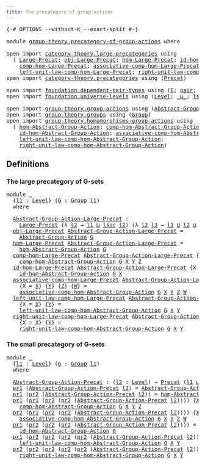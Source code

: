 ```yaml
---
title: The precategory of group actions
---
```


<pre class="Agda"><a id="58" class="Symbol">{-#</a> <a id="62" class="Keyword">OPTIONS</a> <a id="70" class="Pragma">--without-K</a> <a id="82" class="Pragma">--exact-split</a> <a id="96" class="Symbol">#-}</a>

<a id="101" class="Keyword">module</a> <a id="108" href="group-theory.precategory-of-group-actions.html" class="Module">group-theory.precategory-of-group-actions</a> <a id="150" class="Keyword">where</a>

<a id="157" class="Keyword">open</a> <a id="162" class="Keyword">import</a> <a id="169" href="category-theory.large-precategories.html" class="Module">category-theory.large-precategories</a> <a id="205" class="Keyword">using</a>
  <a id="213" class="Symbol">(</a> <a id="215" href="category-theory.large-precategories.html#668" class="Record">Large-Precat</a><a id="227" class="Symbol">;</a> <a id="229" href="category-theory.large-precategories.html#786" class="Field">obj-Large-Precat</a><a id="245" class="Symbol">;</a> <a id="247" href="category-theory.large-precategories.html#838" class="Field">hom-Large-Precat</a><a id="263" class="Symbol">;</a> <a id="265" href="category-theory.large-precategories.html#1203" class="Field">id-hom-Large-Precat</a><a id="284" class="Symbol">;</a>
    <a id="290" href="category-theory.large-precategories.html#952" class="Field">comp-hom-Large-Precat</a><a id="311" class="Symbol">;</a> <a id="313" href="category-theory.large-precategories.html#1308" class="Field">associative-comp-hom-Large-Precat</a><a id="346" class="Symbol">;</a>
    <a id="352" href="category-theory.large-precategories.html#1746" class="Field">left-unit-law-comp-hom-Large-Precat</a><a id="387" class="Symbol">;</a> <a id="389" href="category-theory.large-precategories.html#1965" class="Field">right-unit-law-comp-hom-Large-Precat</a><a id="425" class="Symbol">)</a>
<a id="427" class="Keyword">open</a> <a id="432" class="Keyword">import</a> <a id="439" href="category-theory.precategories.html" class="Module">category-theory.precategories</a> <a id="469" class="Keyword">using</a> <a id="475" class="Symbol">(</a><a id="476" href="category-theory.precategories.html#2237" class="Function">Precat</a><a id="482" class="Symbol">)</a>

<a id="485" class="Keyword">open</a> <a id="490" class="Keyword">import</a> <a id="497" href="foundation.dependent-pair-types.html" class="Module">foundation.dependent-pair-types</a> <a id="529" class="Keyword">using</a> <a id="535" class="Symbol">(</a><a id="536" href="foundation-core.dependent-pair-types.html#515" class="Record">Σ</a><a id="537" class="Symbol">;</a> <a id="539" href="foundation-core.dependent-pair-types.html#588" class="InductiveConstructor">pair</a><a id="543" class="Symbol">;</a> <a id="545" href="foundation-core.dependent-pair-types.html#605" class="Field">pr1</a><a id="548" class="Symbol">;</a> <a id="550" href="foundation-core.dependent-pair-types.html#617" class="Field">pr2</a><a id="553" class="Symbol">)</a>
<a id="555" class="Keyword">open</a> <a id="560" class="Keyword">import</a> <a id="567" href="foundation.universe-levels.html" class="Module">foundation.universe-levels</a> <a id="594" class="Keyword">using</a> <a id="600" class="Symbol">(</a><a id="601" href="Agda.Primitive.html#597" class="Postulate">Level</a><a id="606" class="Symbol">;</a> <a id="608" href="Agda.Primitive.html#810" class="Primitive Operator">_⊔_</a><a id="611" class="Symbol">;</a> <a id="613" href="Agda.Primitive.html#780" class="Primitive">lsuc</a><a id="617" class="Symbol">)</a>

<a id="620" class="Keyword">open</a> <a id="625" class="Keyword">import</a> <a id="632" href="group-theory.group-actions.html" class="Module">group-theory.group-actions</a> <a id="659" class="Keyword">using</a> <a id="665" class="Symbol">(</a><a id="666" href="group-theory.group-actions.html#1205" class="Function">Abstract-Group-Action</a><a id="687" class="Symbol">)</a>
<a id="689" class="Keyword">open</a> <a id="694" class="Keyword">import</a> <a id="701" href="group-theory.groups.html" class="Module">group-theory.groups</a> <a id="721" class="Keyword">using</a> <a id="727" class="Symbol">(</a><a id="728" href="group-theory.groups.html#2745" class="Function">Group</a><a id="733" class="Symbol">)</a>
<a id="735" class="Keyword">open</a> <a id="740" class="Keyword">import</a> <a id="747" href="group-theory.homomorphisms-group-actions.html" class="Module">group-theory.homomorphisms-group-actions</a> <a id="788" class="Keyword">using</a>
  <a id="796" class="Symbol">(</a> <a id="798" href="group-theory.homomorphisms-group-actions.html#6257" class="Function">hom-Abstract-Group-Action</a><a id="823" class="Symbol">;</a> <a id="825" href="group-theory.homomorphisms-group-actions.html#2854" class="Function">comp-hom-Abstract-Group-Action</a><a id="855" class="Symbol">;</a>
    <a id="861" href="group-theory.homomorphisms-group-actions.html#2494" class="Function">id-hom-Abstract-Group-Action</a><a id="889" class="Symbol">;</a> <a id="891" href="group-theory.homomorphisms-group-actions.html#6697" class="Function">associative-comp-hom-Abstract-Group-Action</a><a id="933" class="Symbol">;</a>
    <a id="939" href="group-theory.homomorphisms-group-actions.html#7669" class="Function">left-unit-law-comp-hom-Abstract-Group-Action</a><a id="983" class="Symbol">;</a>
    <a id="989" href="group-theory.homomorphisms-group-actions.html#8118" class="Function">right-unit-law-comp-hom-Abstract-Group-Action</a><a id="1034" class="Symbol">)</a>
</pre>
## Definitions

### The large precategory of G-sets

<pre class="Agda"><a id="1102" class="Keyword">module</a> <a id="1109" href="group-theory.precategory-of-group-actions.html#1109" class="Module">_</a>
  <a id="1113" class="Symbol">{</a><a id="1114" href="group-theory.precategory-of-group-actions.html#1114" class="Bound">l1</a> <a id="1117" class="Symbol">:</a> <a id="1119" href="Agda.Primitive.html#597" class="Postulate">Level</a><a id="1124" class="Symbol">}</a> <a id="1126" class="Symbol">(</a><a id="1127" href="group-theory.precategory-of-group-actions.html#1127" class="Bound">G</a> <a id="1129" class="Symbol">:</a> <a id="1131" href="group-theory.groups.html#2745" class="Function">Group</a> <a id="1137" href="group-theory.precategory-of-group-actions.html#1114" class="Bound">l1</a><a id="1139" class="Symbol">)</a>
  <a id="1143" class="Keyword">where</a>

  <a id="1152" href="group-theory.precategory-of-group-actions.html#1152" class="Function">Abstract-Group-Action-Large-Precat</a> <a id="1187" class="Symbol">:</a>
    <a id="1193" href="category-theory.large-precategories.html#668" class="Record">Large-Precat</a> <a id="1206" class="Symbol">(λ</a> <a id="1209" href="group-theory.precategory-of-group-actions.html#1209" class="Bound">l2</a> <a id="1212" class="Symbol">→</a> <a id="1214" href="group-theory.precategory-of-group-actions.html#1114" class="Bound">l1</a> <a id="1217" href="Agda.Primitive.html#810" class="Primitive Operator">⊔</a> <a id="1219" href="Agda.Primitive.html#780" class="Primitive">lsuc</a> <a id="1224" href="group-theory.precategory-of-group-actions.html#1209" class="Bound">l2</a><a id="1226" class="Symbol">)</a> <a id="1228" class="Symbol">(λ</a> <a id="1231" href="group-theory.precategory-of-group-actions.html#1231" class="Bound">l2</a> <a id="1234" href="group-theory.precategory-of-group-actions.html#1234" class="Bound">l3</a> <a id="1237" class="Symbol">→</a> <a id="1239" href="group-theory.precategory-of-group-actions.html#1114" class="Bound">l1</a> <a id="1242" href="Agda.Primitive.html#810" class="Primitive Operator">⊔</a> <a id="1244" href="group-theory.precategory-of-group-actions.html#1231" class="Bound">l2</a> <a id="1247" href="Agda.Primitive.html#810" class="Primitive Operator">⊔</a> <a id="1249" href="group-theory.precategory-of-group-actions.html#1234" class="Bound">l3</a><a id="1251" class="Symbol">)</a>
  <a id="1255" href="category-theory.large-precategories.html#786" class="Field">obj-Large-Precat</a> <a id="1272" href="group-theory.precategory-of-group-actions.html#1152" class="Function">Abstract-Group-Action-Large-Precat</a> <a id="1307" class="Symbol">=</a>
    <a id="1313" href="group-theory.group-actions.html#1205" class="Function">Abstract-Group-Action</a> <a id="1335" href="group-theory.precategory-of-group-actions.html#1127" class="Bound">G</a>
  <a id="1339" href="category-theory.large-precategories.html#838" class="Field">hom-Large-Precat</a> <a id="1356" href="group-theory.precategory-of-group-actions.html#1152" class="Function">Abstract-Group-Action-Large-Precat</a> <a id="1391" class="Symbol">=</a>
    <a id="1397" href="group-theory.homomorphisms-group-actions.html#6257" class="Function">hom-Abstract-Group-Action</a> <a id="1423" href="group-theory.precategory-of-group-actions.html#1127" class="Bound">G</a>
  <a id="1427" href="category-theory.large-precategories.html#952" class="Field">comp-hom-Large-Precat</a> <a id="1449" href="group-theory.precategory-of-group-actions.html#1152" class="Function">Abstract-Group-Action-Large-Precat</a> <a id="1484" class="Symbol">{</a><a id="1485" class="Argument">X</a> <a id="1487" class="Symbol">=</a> <a id="1489" href="group-theory.precategory-of-group-actions.html#1489" class="Bound">X</a><a id="1490" class="Symbol">}</a> <a id="1492" class="Symbol">{</a><a id="1493" href="group-theory.precategory-of-group-actions.html#1493" class="Bound">Y</a><a id="1494" class="Symbol">}</a> <a id="1496" class="Symbol">{</a><a id="1497" href="group-theory.precategory-of-group-actions.html#1497" class="Bound">Z</a><a id="1498" class="Symbol">}</a> <a id="1500" class="Symbol">=</a>
    <a id="1506" href="group-theory.homomorphisms-group-actions.html#2854" class="Function">comp-hom-Abstract-Group-Action</a> <a id="1537" href="group-theory.precategory-of-group-actions.html#1127" class="Bound">G</a> <a id="1539" href="group-theory.precategory-of-group-actions.html#1489" class="Bound">X</a> <a id="1541" href="group-theory.precategory-of-group-actions.html#1493" class="Bound">Y</a> <a id="1543" href="group-theory.precategory-of-group-actions.html#1497" class="Bound">Z</a>
  <a id="1547" href="category-theory.large-precategories.html#1203" class="Field">id-hom-Large-Precat</a> <a id="1567" href="group-theory.precategory-of-group-actions.html#1152" class="Function">Abstract-Group-Action-Large-Precat</a> <a id="1602" class="Symbol">{</a><a id="1603" class="Argument">X</a> <a id="1605" class="Symbol">=</a> <a id="1607" href="group-theory.precategory-of-group-actions.html#1607" class="Bound">X</a><a id="1608" class="Symbol">}</a> <a id="1610" class="Symbol">=</a>
    <a id="1616" href="group-theory.homomorphisms-group-actions.html#2494" class="Function">id-hom-Abstract-Group-Action</a> <a id="1645" href="group-theory.precategory-of-group-actions.html#1127" class="Bound">G</a> <a id="1647" href="group-theory.precategory-of-group-actions.html#1607" class="Bound">X</a>
  <a id="1651" href="category-theory.large-precategories.html#1308" class="Field">associative-comp-hom-Large-Precat</a> <a id="1685" href="group-theory.precategory-of-group-actions.html#1152" class="Function">Abstract-Group-Action-Large-Precat</a>
    <a id="1724" class="Symbol">{</a><a id="1725" class="Argument">X</a> <a id="1727" class="Symbol">=</a> <a id="1729" href="group-theory.precategory-of-group-actions.html#1729" class="Bound">X</a><a id="1730" class="Symbol">}</a> <a id="1732" class="Symbol">{</a><a id="1733" href="group-theory.precategory-of-group-actions.html#1733" class="Bound">Y</a><a id="1734" class="Symbol">}</a> <a id="1736" class="Symbol">{</a><a id="1737" href="group-theory.precategory-of-group-actions.html#1737" class="Bound">Z</a><a id="1738" class="Symbol">}</a> <a id="1740" class="Symbol">{</a><a id="1741" href="group-theory.precategory-of-group-actions.html#1741" class="Bound">W</a><a id="1742" class="Symbol">}</a> <a id="1744" class="Symbol">=</a>
    <a id="1750" href="group-theory.homomorphisms-group-actions.html#6697" class="Function">associative-comp-hom-Abstract-Group-Action</a> <a id="1793" href="group-theory.precategory-of-group-actions.html#1127" class="Bound">G</a> <a id="1795" href="group-theory.precategory-of-group-actions.html#1729" class="Bound">X</a> <a id="1797" href="group-theory.precategory-of-group-actions.html#1733" class="Bound">Y</a> <a id="1799" href="group-theory.precategory-of-group-actions.html#1737" class="Bound">Z</a> <a id="1801" href="group-theory.precategory-of-group-actions.html#1741" class="Bound">W</a>
  <a id="1805" href="category-theory.large-precategories.html#1746" class="Field">left-unit-law-comp-hom-Large-Precat</a> <a id="1841" href="group-theory.precategory-of-group-actions.html#1152" class="Function">Abstract-Group-Action-Large-Precat</a>
    <a id="1880" class="Symbol">{</a><a id="1881" class="Argument">X</a> <a id="1883" class="Symbol">=</a> <a id="1885" href="group-theory.precategory-of-group-actions.html#1885" class="Bound">X</a><a id="1886" class="Symbol">}</a> <a id="1888" class="Symbol">{</a><a id="1889" href="group-theory.precategory-of-group-actions.html#1889" class="Bound">Y</a><a id="1890" class="Symbol">}</a> <a id="1892" class="Symbol">=</a>
    <a id="1898" href="group-theory.homomorphisms-group-actions.html#7669" class="Function">left-unit-law-comp-hom-Abstract-Group-Action</a> <a id="1943" href="group-theory.precategory-of-group-actions.html#1127" class="Bound">G</a> <a id="1945" href="group-theory.precategory-of-group-actions.html#1885" class="Bound">X</a> <a id="1947" href="group-theory.precategory-of-group-actions.html#1889" class="Bound">Y</a>
  <a id="1951" href="category-theory.large-precategories.html#1965" class="Field">right-unit-law-comp-hom-Large-Precat</a> <a id="1988" href="group-theory.precategory-of-group-actions.html#1152" class="Function">Abstract-Group-Action-Large-Precat</a>
    <a id="2027" class="Symbol">{</a><a id="2028" class="Argument">X</a> <a id="2030" class="Symbol">=</a> <a id="2032" href="group-theory.precategory-of-group-actions.html#2032" class="Bound">X</a><a id="2033" class="Symbol">}</a> <a id="2035" class="Symbol">{</a><a id="2036" href="group-theory.precategory-of-group-actions.html#2036" class="Bound">Y</a><a id="2037" class="Symbol">}</a> <a id="2039" class="Symbol">=</a>
    <a id="2045" href="group-theory.homomorphisms-group-actions.html#8118" class="Function">right-unit-law-comp-hom-Abstract-Group-Action</a> <a id="2091" href="group-theory.precategory-of-group-actions.html#1127" class="Bound">G</a> <a id="2093" href="group-theory.precategory-of-group-actions.html#2032" class="Bound">X</a> <a id="2095" href="group-theory.precategory-of-group-actions.html#2036" class="Bound">Y</a>
</pre>
### The small precategory of G-sets 

<pre class="Agda"><a id="2148" class="Keyword">module</a> <a id="2155" href="group-theory.precategory-of-group-actions.html#2155" class="Module">_</a>
  <a id="2159" class="Symbol">{</a><a id="2160" href="group-theory.precategory-of-group-actions.html#2160" class="Bound">l1</a> <a id="2163" class="Symbol">:</a> <a id="2165" href="Agda.Primitive.html#597" class="Postulate">Level</a><a id="2170" class="Symbol">}</a> <a id="2172" class="Symbol">(</a><a id="2173" href="group-theory.precategory-of-group-actions.html#2173" class="Bound">G</a> <a id="2175" class="Symbol">:</a> <a id="2177" href="group-theory.groups.html#2745" class="Function">Group</a> <a id="2183" href="group-theory.precategory-of-group-actions.html#2160" class="Bound">l1</a><a id="2185" class="Symbol">)</a>
  <a id="2189" class="Keyword">where</a>

  <a id="2198" href="group-theory.precategory-of-group-actions.html#2198" class="Function">Abstract-Group-Action-Precat</a> <a id="2227" class="Symbol">:</a> <a id="2229" class="Symbol">(</a><a id="2230" href="group-theory.precategory-of-group-actions.html#2230" class="Bound">l2</a> <a id="2233" class="Symbol">:</a> <a id="2235" href="Agda.Primitive.html#597" class="Postulate">Level</a><a id="2240" class="Symbol">)</a> <a id="2242" class="Symbol">→</a> <a id="2244" href="category-theory.precategories.html#2237" class="Function">Precat</a> <a id="2251" class="Symbol">(</a><a id="2252" href="group-theory.precategory-of-group-actions.html#2160" class="Bound">l1</a> <a id="2255" href="Agda.Primitive.html#810" class="Primitive Operator">⊔</a> <a id="2257" href="Agda.Primitive.html#780" class="Primitive">lsuc</a> <a id="2262" href="group-theory.precategory-of-group-actions.html#2230" class="Bound">l2</a><a id="2264" class="Symbol">)</a> <a id="2266" class="Symbol">(</a><a id="2267" href="group-theory.precategory-of-group-actions.html#2160" class="Bound">l1</a> <a id="2270" href="Agda.Primitive.html#810" class="Primitive Operator">⊔</a> <a id="2272" href="group-theory.precategory-of-group-actions.html#2230" class="Bound">l2</a><a id="2274" class="Symbol">)</a>
  <a id="2278" href="foundation-core.dependent-pair-types.html#605" class="Field">pr1</a> <a id="2282" class="Symbol">(</a><a id="2283" href="group-theory.precategory-of-group-actions.html#2198" class="Function">Abstract-Group-Action-Precat</a> <a id="2312" href="group-theory.precategory-of-group-actions.html#2312" class="Bound">l2</a><a id="2314" class="Symbol">)</a> <a id="2316" class="Symbol">=</a> <a id="2318" href="group-theory.group-actions.html#1205" class="Function">Abstract-Group-Action</a> <a id="2340" href="group-theory.precategory-of-group-actions.html#2173" class="Bound">G</a> <a id="2342" href="group-theory.precategory-of-group-actions.html#2312" class="Bound">l2</a>
  <a id="2347" href="foundation-core.dependent-pair-types.html#605" class="Field">pr1</a> <a id="2351" class="Symbol">(</a><a id="2352" href="foundation-core.dependent-pair-types.html#617" class="Field">pr2</a> <a id="2356" class="Symbol">(</a><a id="2357" href="group-theory.precategory-of-group-actions.html#2198" class="Function">Abstract-Group-Action-Precat</a> <a id="2386" href="group-theory.precategory-of-group-actions.html#2386" class="Bound">l2</a><a id="2388" class="Symbol">))</a> <a id="2391" class="Symbol">=</a> <a id="2393" href="group-theory.homomorphisms-group-actions.html#6257" class="Function">hom-Abstract-Group-Action</a> <a id="2419" href="group-theory.precategory-of-group-actions.html#2173" class="Bound">G</a>
  <a id="2423" href="foundation-core.dependent-pair-types.html#605" class="Field">pr1</a> <a id="2427" class="Symbol">(</a><a id="2428" href="foundation-core.dependent-pair-types.html#605" class="Field">pr1</a> <a id="2432" class="Symbol">(</a><a id="2433" href="foundation-core.dependent-pair-types.html#617" class="Field">pr2</a> <a id="2437" class="Symbol">(</a><a id="2438" href="foundation-core.dependent-pair-types.html#617" class="Field">pr2</a> <a id="2442" class="Symbol">(</a><a id="2443" href="group-theory.precategory-of-group-actions.html#2198" class="Function">Abstract-Group-Action-Precat</a> <a id="2472" href="group-theory.precategory-of-group-actions.html#2472" class="Bound">l2</a><a id="2474" class="Symbol">))))</a> <a id="2479" class="Symbol">{</a><a id="2480" href="group-theory.precategory-of-group-actions.html#2480" class="Bound">X</a><a id="2481" class="Symbol">}</a> <a id="2483" class="Symbol">{</a><a id="2484" href="group-theory.precategory-of-group-actions.html#2484" class="Bound">Y</a><a id="2485" class="Symbol">}</a> <a id="2487" class="Symbol">{</a><a id="2488" href="group-theory.precategory-of-group-actions.html#2488" class="Bound">Z</a><a id="2489" class="Symbol">}</a> <a id="2491" class="Symbol">=</a>
    <a id="2497" href="group-theory.homomorphisms-group-actions.html#2854" class="Function">comp-hom-Abstract-Group-Action</a> <a id="2528" href="group-theory.precategory-of-group-actions.html#2173" class="Bound">G</a> <a id="2530" href="group-theory.precategory-of-group-actions.html#2480" class="Bound">X</a> <a id="2532" href="group-theory.precategory-of-group-actions.html#2484" class="Bound">Y</a> <a id="2534" href="group-theory.precategory-of-group-actions.html#2488" class="Bound">Z</a>
  <a id="2538" href="foundation-core.dependent-pair-types.html#617" class="Field">pr2</a> <a id="2542" class="Symbol">(</a><a id="2543" href="foundation-core.dependent-pair-types.html#605" class="Field">pr1</a> <a id="2547" class="Symbol">(</a><a id="2548" href="foundation-core.dependent-pair-types.html#617" class="Field">pr2</a> <a id="2552" class="Symbol">(</a><a id="2553" href="foundation-core.dependent-pair-types.html#617" class="Field">pr2</a> <a id="2557" class="Symbol">(</a><a id="2558" href="group-theory.precategory-of-group-actions.html#2198" class="Function">Abstract-Group-Action-Precat</a> <a id="2587" href="group-theory.precategory-of-group-actions.html#2587" class="Bound">l2</a><a id="2589" class="Symbol">))))</a> <a id="2594" class="Symbol">{</a><a id="2595" href="group-theory.precategory-of-group-actions.html#2595" class="Bound">X</a><a id="2596" class="Symbol">}</a> <a id="2598" class="Symbol">{</a><a id="2599" href="group-theory.precategory-of-group-actions.html#2599" class="Bound">Y</a><a id="2600" class="Symbol">}</a> <a id="2602" class="Symbol">{</a><a id="2603" href="group-theory.precategory-of-group-actions.html#2603" class="Bound">Z</a><a id="2604" class="Symbol">}</a> <a id="2606" class="Symbol">{</a><a id="2607" href="group-theory.precategory-of-group-actions.html#2607" class="Bound">W</a><a id="2608" class="Symbol">}</a> <a id="2610" class="Symbol">=</a>
    <a id="2616" href="group-theory.homomorphisms-group-actions.html#6697" class="Function">associative-comp-hom-Abstract-Group-Action</a> <a id="2659" href="group-theory.precategory-of-group-actions.html#2173" class="Bound">G</a> <a id="2661" href="group-theory.precategory-of-group-actions.html#2595" class="Bound">X</a> <a id="2663" href="group-theory.precategory-of-group-actions.html#2599" class="Bound">Y</a> <a id="2665" href="group-theory.precategory-of-group-actions.html#2603" class="Bound">Z</a> <a id="2667" href="group-theory.precategory-of-group-actions.html#2607" class="Bound">W</a>
  <a id="2671" href="foundation-core.dependent-pair-types.html#605" class="Field">pr1</a> <a id="2675" class="Symbol">(</a><a id="2676" href="foundation-core.dependent-pair-types.html#617" class="Field">pr2</a> <a id="2680" class="Symbol">(</a><a id="2681" href="foundation-core.dependent-pair-types.html#617" class="Field">pr2</a> <a id="2685" class="Symbol">(</a><a id="2686" href="foundation-core.dependent-pair-types.html#617" class="Field">pr2</a> <a id="2690" class="Symbol">(</a><a id="2691" href="group-theory.precategory-of-group-actions.html#2198" class="Function">Abstract-Group-Action-Precat</a> <a id="2720" href="group-theory.precategory-of-group-actions.html#2720" class="Bound">l2</a><a id="2722" class="Symbol">))))</a> <a id="2727" class="Symbol">=</a>
    <a id="2733" href="group-theory.homomorphisms-group-actions.html#2494" class="Function">id-hom-Abstract-Group-Action</a> <a id="2762" href="group-theory.precategory-of-group-actions.html#2173" class="Bound">G</a>
  <a id="2766" href="foundation-core.dependent-pair-types.html#605" class="Field">pr1</a> <a id="2770" class="Symbol">(</a><a id="2771" href="foundation-core.dependent-pair-types.html#617" class="Field">pr2</a> <a id="2775" class="Symbol">(</a><a id="2776" href="foundation-core.dependent-pair-types.html#617" class="Field">pr2</a> <a id="2780" class="Symbol">(</a><a id="2781" href="foundation-core.dependent-pair-types.html#617" class="Field">pr2</a> <a id="2785" class="Symbol">(</a><a id="2786" href="foundation-core.dependent-pair-types.html#617" class="Field">pr2</a> <a id="2790" class="Symbol">(</a><a id="2791" href="group-theory.precategory-of-group-actions.html#2198" class="Function">Abstract-Group-Action-Precat</a> <a id="2820" href="group-theory.precategory-of-group-actions.html#2820" class="Bound">l2</a><a id="2822" class="Symbol">)))))</a> <a id="2828" class="Symbol">{</a><a id="2829" href="group-theory.precategory-of-group-actions.html#2829" class="Bound">X</a><a id="2830" class="Symbol">}</a> <a id="2832" class="Symbol">{</a><a id="2833" href="group-theory.precategory-of-group-actions.html#2833" class="Bound">Y</a><a id="2834" class="Symbol">}</a> <a id="2836" class="Symbol">=</a>
    <a id="2842" href="group-theory.homomorphisms-group-actions.html#7669" class="Function">left-unit-law-comp-hom-Abstract-Group-Action</a> <a id="2887" href="group-theory.precategory-of-group-actions.html#2173" class="Bound">G</a> <a id="2889" href="group-theory.precategory-of-group-actions.html#2829" class="Bound">X</a> <a id="2891" href="group-theory.precategory-of-group-actions.html#2833" class="Bound">Y</a>
  <a id="2895" href="foundation-core.dependent-pair-types.html#617" class="Field">pr2</a> <a id="2899" class="Symbol">(</a><a id="2900" href="foundation-core.dependent-pair-types.html#617" class="Field">pr2</a> <a id="2904" class="Symbol">(</a><a id="2905" href="foundation-core.dependent-pair-types.html#617" class="Field">pr2</a> <a id="2909" class="Symbol">(</a><a id="2910" href="foundation-core.dependent-pair-types.html#617" class="Field">pr2</a> <a id="2914" class="Symbol">(</a><a id="2915" href="foundation-core.dependent-pair-types.html#617" class="Field">pr2</a> <a id="2919" class="Symbol">(</a><a id="2920" href="group-theory.precategory-of-group-actions.html#2198" class="Function">Abstract-Group-Action-Precat</a> <a id="2949" href="group-theory.precategory-of-group-actions.html#2949" class="Bound">l2</a><a id="2951" class="Symbol">)))))</a> <a id="2957" class="Symbol">{</a><a id="2958" href="group-theory.precategory-of-group-actions.html#2958" class="Bound">X</a><a id="2959" class="Symbol">}</a> <a id="2961" class="Symbol">{</a><a id="2962" href="group-theory.precategory-of-group-actions.html#2962" class="Bound">Y</a><a id="2963" class="Symbol">}</a> <a id="2965" class="Symbol">=</a>
    <a id="2971" href="group-theory.homomorphisms-group-actions.html#8118" class="Function">right-unit-law-comp-hom-Abstract-Group-Action</a> <a id="3017" href="group-theory.precategory-of-group-actions.html#2173" class="Bound">G</a> <a id="3019" href="group-theory.precategory-of-group-actions.html#2958" class="Bound">X</a> <a id="3021" href="group-theory.precategory-of-group-actions.html#2962" class="Bound">Y</a>
</pre>